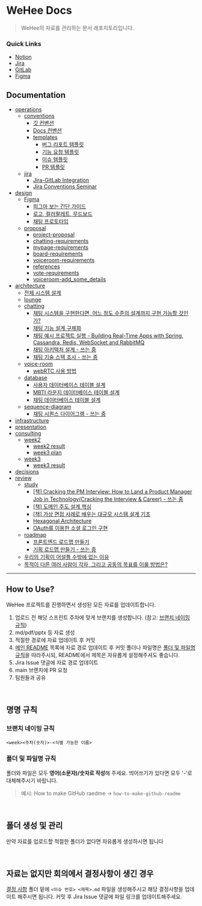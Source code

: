 # WeHee Docs

> WeHee의 자료를 관리하는 문서 레포지토리입니다.

### Quick Links

- [Notion](https://lemonade-log.notion.site/SSAFY-PJT-f8804bbfc7b24b1e91c25a4667a75e61?pvs=4)
- [Jira](https://ssafy.atlassian.net/jira/software/c/projects/S09P12A806/boards/3230)
- [GitLab](https://project.ssafy.com/login?returnPath=%2Fsso)
- [Figma](https://www.figma.com/file/LOZntT4iuXmIPDn6SDdfK3/Main-Board?type=design&node-id=30-10&mode=design)

## Documentation

- [operations](operations/README.md)
  - [conventions](operations/conventions/README.md)
    - [깃 컨벤션](operations/conventions/git-conventions.md)
    - [Docs 컨벤션](operations/conventions/docs-conventions.md)
    - [templates](operations/conventions/templates/README.md)
      - [버그 리포트 템플릿](operations/conventions/templates/bug-report-template.md)
      - [기능 요청 템플릿](operations/conventions/templates/feature-request-template.md)
      - [이슈 템플릿](operations/conventions/templates/issue-template.md)
      - [PR 템플릿](operations/conventions/templates/pull-request-template.md)
  - [jira](operations/jira/README.md)
    - [Jira-GitLab Integration](operations/jira/jira-gitlab-integration.md)
    - [Jira Conventions Seminar](operations/jira/jira-conventions-seminar.md)
- [design](design/README.md)
  - [Figma](design/Figma)
    - [피그마 보는 간단 가이드](design/Figma/README.md)
    - [로고, 컬러팔레트, 무드보드](design/Figma/identity.md)
    - [채팅 프로토타입](design/Figma/chatting-prototype.pdf)
  - [proposal](design/proposal/)
    - [project-proposal](design/proposal/project-proposal.pdf)
    - [chatting-requirements](design/proposal/chatting-requirements.pdf)
    - [mypage-requirements](design/proposal/mypage-requirements.pdf)
    - [board-requirements](design/proposal/board-requirements.pdf)
    - [voiceroom-requirements](design/proposal/voiceroom-requirements.pdf)
    - [references](design/proposal/references.pptx)
    - [vote-requirements](design/proposal/vote-requirements.pdf)
    - [voiceroom-add_some_details](design/proposal/voiceroom-add_some_details.pdf)
- [architecture](architecture/README.md)
  - [전체 시스템 설계](architecture/README.md)
  - [lounge](architecture/lounge/README.md)
  - [chatting](architecture/chatting/README.md)
    - [채팅 시스템을 구현한다면, 어느 정도 수준의 설계까지 구현 가능할 것인가?](architecture/chatting/plan-for-designing-chatting-architecture.md)
    - [채팅 기능 설계 구체화](architecture/chatting/refining-chatting-feature-design.md)
    - [채팅 예시 프로젝트 실행 - Building Real-Time Apps with Spring, Cassandra, Redis, WebSocket and RabbitMQ](architecture/chatting/sample-project-jorge-acetozi.md)
    - [채팅 아키텍처 설계 - 쓰는 중](architecture/chatting/design-chatting-architecture.md)
    - [채팅 기술 스택 조사 - 쓰는 중](architecture/chatting/tech-stack.md)
  - [voice-room](architecture/voice-room/README.md)
    - [webRTC 사용 방법](architecture/voice-room/plan-for-voice-room.md)
  - [database](architecture/db/README.md)
    - [사용자 데이터베이스 테이블 설계](architecture/db/user-db-table.md)
    - [MBTI 라운지 데이터베이스 테이블 설계](architecture/db/mbti-lounge-db-table.md)
    - [채팅 데이터베이스 테이블 설계](architecture/database/chatting-db-table.md)
  - [sequence-diagram](architecture/sequence-diagram/README.md)
    - [채팅 시퀀스 다이어그램 - 쓰는 중](architecture/sequence-diagram/chatting-sequence-diagram.md)
- [infrastructure](infrastructure/README.md)
- [presentation](presentation/README.md)
- [consulting](consulting/README.md)
  - [week2](consulting/week2/README.md)
    - [week2 result](consulting/week2/week2-consulting-result.md)
    - [week3 plan](consulting/week2/week3-consulting-plan.md)
  - [week3](consulting/week3/README.md)
    - [week3 result](consulting/week3/week3-consulting-result.md)
- [decisions](decisions/README.md)
- [review](review/README.md)
  - [study](review/study/README.md)
    - [[책] Cracking the PM Interview: How to Land a Product Manager Job in Technology(Cracking the Interview & Career) - 쓰는 중](review/study/cracking-the-pm-interview.md)
    - [[책] 도메인 주도 설계 핵심](review/study/domain-driven-development-core.md)
    - [[책] 가상 면접 사례로 배우는 대규모 시스템 설계 기초](review/study/system-design-interview.md)
    - [Hexagonal Architecture](review/study/hexagonal-architecture.md)
    - [OAuth를 이용한 소셜 로그인 구현](review/study/social-login-using-oauth.md)
  - [roadmap](review/roadmap/README.md)
    - [프론트엔드 로드맵 만들기](review/roadmap/frontend-roadmap.md)
    - [기획 로드맵 만들기 - 쓰는 중](review/roadmap/product-management-roadmap.md)
  - [우리의 기획이 어설플 수밖에 없는 이유](review/reasons-of-our-product-design-is-clumsy.md)
  - [목적이 다른 여러 사람이 각자, 그리고 공동의 목표를 이룰 방법은?](review/ways-of-achieving-personal-and-public-goals.md)



------

## How to Use?

WeHee 프로젝트를 진행하면서 생성된 모든 자료를 업데이트합니다.

1. 업로드 전 해당 스프린트 주차에 맞게 브랜치를 생성합니다. (참고: [브랜치 네이밍 규칙](#브랜치-네이밍-규칙))
2. md/pdf/pptx 등 자료 생성
3. 적절한 경로에 자료 업데이트 후 커밋
4. [메인 README](#wehee-docs) 목록에 자료 경로 업데이트 후 커밋
   폴더나 파일명은 [폴더 및 파일명 규칙](#폴더-및-파일명-규칙)을 따라주시되, README에서 제목은 자유롭게 설정해주셔도 좋습니다. 
5. Jira Issue 댓글에 자료 경로 업데이트
6. main 브랜치에 PR 요청
7. 팀원들과 공유

<br>

## 명명 규칙

### 브랜치 네이밍 규칙

​	`<week><주차(숫자)>-<식별 가능한 이름>`

### 폴더 및 파일명 규칙

폴더와 파일은 모두 **영어(소문자)/숫자로 작성**해 주세요. 띄어쓰기가 있다면 모두 '-'로 대체해주시기 바랍니다.

> 예시: How to make GitHub raedme → `how-to-make-github-readme`

<br>

## 폴더 생성 및 관리

만약 자료를 업로드할 적절한 폴더가 없다면 자유롭게 생성하시면 됩니다

<br>

## 자료는 없지만 회의에서 결정사항이 생긴 경우

[결정 사항](decisions/README.md) 폴더 밑에 `<이슈 번호> <제목>.md` 파일을 생성해주시고 해당 결정사항을 업데이트 해주시면 됩니다. 커밋 후 Jira Issue 댓글에 파일 링크를 업데이트해주세요.
